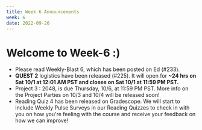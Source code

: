 ```yaml
---
title: Week 6 Announcements
week: 6
date: 2022-09-26
---
```


# **Welcome to Week-6 :)**

- Please read Weekly-Blast 6, which has been posted on Ed (#233).
- <b>QUEST 2</b> logistics have been released (#225). It will open for <b>~24 hrs on Sat 10/1 at 12:01 AM PST and closes on Sat 10/1 at 11:59 PM PST.</b>
- Project 3 : 2048, is due Thursday, 10/6, at 11:59 PM PST. More info on the Project Parties on 10/3 and 10/4 will be released soon!
- Reading Quiz 4 has been released on Gradescope. We will start to include Weekly Pulse Surveys in our Reading Quizzes to check in with you on how you're feeling with the course and receive your feedback on how we can improve!
